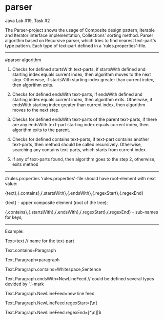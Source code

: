 # parser
Java Lab #19, Task #2

The Parser-project shows the usage of Composite design pattern, Iterable and Iterator interface implementation, Collections' sorting method. Parser algorithm based on Recursive parser, which tries to find nearest text-part's type pattern. Each type of text-part defined in a 'rules.properties'-file.


***
#parser algorithm

1. Checks for defined startsWith text-parts, if startsWith defined and starting index equals current index, then algorithm moves to the next step. Otherwise, if startsWith starting index greater than current index, then algorithm exits.

2. Checks for defined endsWith text-parts, if endsWith defined and starting index equals current index, then algorithm exits. Otherwise, if endsWith starting index greater than current index, then algorithm moves to the next step.

3. Checks for defined endsWith text-parts of the parent text-parts, if there are any endsWith text-part starting index equals current index, then algorithm exits to the parent.

4. Checks for defined contains text-parts, if text-part contains another text-parts, then method should be called recursively. Otherwise, searching any contains text-parts, which starts from current index.

5. If any of text-parts found, then algorithm goes to the step 2, otherwise, exits method


***
#rules.properties
'rules.properties'-file should have root-element with next value:

{text},{.contains},{.startsWith},{.endsWith},{.regexStart},{.regexEnd}

{text} - upper composite element (root of the tree);

{.contains},{.startsWith},{.endsWith},{.regexStart},{.regexEnd} - sub-names for keys;


***
Example:

Text=text // name for the text-part

Text.contains=Paragraph

Text.Paragraph=paragraph

Text.Paragraph.contains=Whitespace,Sentence

Text.Paragraph.endsWith=NewLineFeed // could be defined several types devided by ','-mark

Text.Paragraph.NewLineFeed=new line feed

Text.Paragraph.NewLineFeed.regexStart=[\\n]

Text.Paragraph.NewLineFeed.regexEnd=[^\\n]|$
